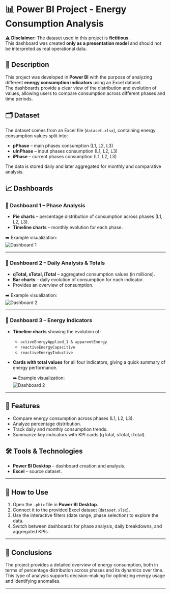 # 📊 Power BI Project - Energy Consumption Analysis

⚠️ **Disclaimer:** The dataset used in this project is **fictitious**.  
This dashboard was created **only as a presentation model** and should not be interpreted as real operational data.

## 🔎 Description
This project was developed in **Power BI** with the purpose of analyzing different **energy consumption indicators** using an Excel dataset.  
The dashboards provide a clear view of the distribution and evolution of values, allowing users to compare consumption across different phases and time periods.

## 🗂️ Dataset
The dataset comes from an Excel file (`dataset.xlsx`), containing energy consumption values split into:
- **pPhase** – main phases consumption (L1, L2, L3)  
- **uInPhase** – input phases consumption (L1, L2, L3)  
- **iPhase** – current phases consumption (L1, L2, L3)  

The data is stored daily and later aggregated for monthly and comparative analysis.

## 📈 Dashboards

### 🔵 Dashboard 1 – Phase Analysis
- **Pie charts** – percentage distribution of consumption across phases (L1, L2, L3).  
- **Timeline charts** – monthly evolution for each phase.  

➡️ Example visualization:  
![Dashboard 1](e7cf3e7f-dd79-4177-8c49-7b17cd0db0fa.png)

---

### 🔵 Dashboard 2 – Daily Analysis & Totals
- **qTotal, sTotal, iTotal** – aggregated consumption values (in millions).  
- **Bar charts** – daily evolution of consumption for each indicator.  
- Provides an overview of consumption.  

➡️ Example visualization:  
![Dashboard 2](367c33b2-69c8-411d-8a4b-9a91f5ad10c6.png)

---

### 🔵 Dashboard 3 – Energy Indicators
- **Timeline charts** showing the evolution of:
  - `activeEnergyApplied_1 & apparentEnergy`  
  - `reactiveEnergyCapacitive`  
  - `reactiveEnergyInductive`  
- **Cards with total values** for all four indicators, giving a quick summary of energy performance.

  ➡️ Example visualization:  
![Dashboard 2](367c33b2-69c8-411d-8a4b-9a91f5ad10c6.png)

---

## 🚀 Features
- Compare energy consumption across phases (L1, L2, L3).  
- Analyze percentage distribution.  
- Track daily and monthly consumption trends.  
- Summarize key indicators with KPI cards (qTotal, sTotal, iTotal).  

## 🛠️ Tools & Technologies
- **Power BI Desktop** – dashboard creation and analysis.  
- **Excel** – source dataset.  

---

## 📝 How to Use
1. Open the `.pbix` file in **Power BI Desktop**.  
2. Connect it to the provided Excel dataset (`dataset.xlsx`).  
3. Use the interactive filters (date range, phase selection) to explore the data.  
4. Switch between dashboards for phase analysis, daily breakdowns, and aggregated KPIs.  

---

## 📌 Conclusions
The project provides a detailed overview of energy consumption, both in terms of percentage distribution across phases and its dynamics over time.  
This type of analysis supports decision-making for optimizing energy usage and identifying anomalies.  

---
